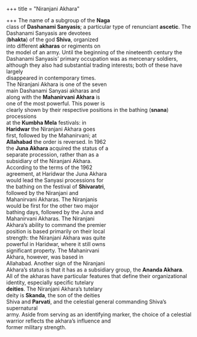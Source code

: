 +++
title = "Niranjani Akhara"

+++
The name of a subgroup of the **Naga**  
class of **Dashanami Sanyasis**; a particular type of renunciant **ascetic**. The  
Dashanami Sanyasis are devotees  
(**bhakta**) of the god **Shiva**, organized  
into different **akharas** or regiments on  
the model of an army. Until the beginning of the nineteenth century the  
Dashanami Sanyasis’ primary occupation was as mercenary soldiers,  
although they also had substantial trading interests; both of these have largely  
disappeared in contemporary times.  
The Niranjani Akhara is one of the seven  
main Dashanami Sanyasi akharas and  
along with the **Mahanirvani Akhara** is  
one of the most powerful. This power is  
clearly shown by their respective positions in the bathing (**snana**) processions  
at the **Kumbha Mela** festivals: in  
**Haridwar** the Niranjani Akhara goes  
first, followed by the Mahanirvani; at  
**Allahabad** the order is reversed. In 1962  
the **Juna Akhara** acquired the status of a  
separate procession, rather than as a  
subsidiary of the Niranjani Akhara.  
According to the terms of the 1962  
agreement, at Haridwar the Juna Akhara  
would lead the Sanyasi processions for  
the bathing on the festival of **Shivaratri**,  
followed by the Niranjani and  
Mahanirvani Akharas. The Niranjanis  
would be first for the other two major  
bathing days, followed by the Juna and  
Mahanirvani Akharas. The Niranjani  
Akhara’s ability to command the premier  
position is based primarily on their local  
strength: the Niranjani Akhara was quite  
powerful in Haridwar, where it still owns  
significant property. The Mahanirvani  
Akhara, however, was based in  
Allahabad. Another sign of the Niranjani  
Akhara’s status is that it has as a subsidiary group, the **Ananda Akhara**.  
All of the akharas have particular features that define their organizational  
identity, especially specific tutelary  
**deities**. The Niranjani Akhara’s tutelary  
deity is **Skanda**, the son of the deities  
Shiva and **Parvati**, and the celestial general commanding Shiva’s supernatural  
army. Aside from serving as an identifying marker, the choice of a celestial warrior reflects the akhara’s influence and  
former military strength.
